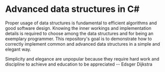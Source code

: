 # Advanced data structures in C#
Proper usage of data structures is fundamental to efficient algorithms and good software design. Knowing the inner workings and implementation details is required to choose among the data structures and for being an exemplary programmer. This repository's goal is to demonstrate how to correctly implement common and advanced  data structures in a simple and elegant way.

Simplicity and elegance are unpopular because they require hard work and discipline to achieve and education to be appreciated
-- Edsger Dijkstra
